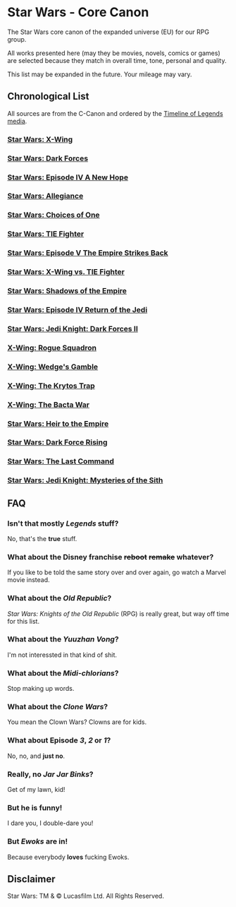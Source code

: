 Star Wars - Core Canon
======================
The Star Wars core canon of the expanded universe (EU) for our RPG group.

All works presented here (may they be movies, novels, comics or games) are 
selected because they match in overall time, tone, personal and quality.

This list may be expanded in the future. Your mileage may vary.

Chronological List
------------------
All sources are from the C-Canon and ordered by the
[Timeline of Legends media][TLM].

### [Star Wars: X-Wing][XWG]
### [Star Wars: Dark Forces][DF1]
### [Star Wars: Episode IV A New Hope][EP4]
### [Star Wars: Allegiance][ALL]
### [Star Wars: Choices of One][COO]
### [Star Wars: TIE Fighter][TFG]
### [Star Wars: Episode V The Empire Strikes Back][EP5]
### [Star Wars: X-Wing vs. TIE Fighter][XVT]
### [Star Wars: Shadows of the Empire][SOE]
### [Star Wars: Episode IV Return of the Jedi][EP6]
### [Star Wars: Jedi Knight: Dark Forces II][DF2]
### [X-Wing: Rogue Squadron][XW1]
### [X-Wing: Wedge's Gamble][XW2]
### [X-Wing: The Krytos Trap][XW3]
### [X-Wing: The Bacta War][XW4]
### [Star Wars: Heir to the Empire][TH1]
### [Star Wars: Dark Force Rising][TH2]
### [Star Wars: The Last Command][TH3]
### [Star Wars: Jedi Knight: Mysteries of the Sith][MOS]

FAQ
---
### Isn't that mostly _Legends_ stuff?
No, that's the **true** stuff.

### What about the Disney franchise ~~reboot~~ ~~remake~~ whatever?
If you like to be told the same story over and over again, go watch a Marvel 
movie instead.

### What about the _Old Republic_?
_Star Wars: Knights of the Old Republic_ (RPG) is really great, but way off time
for this list.

### What about the _Yuuzhan Vong_?
I'm not interessted in that kind of shit.

### What about the _Midi-chlorians_?
Stop making up words.

### What about the _Clone Wars_?
You mean the Clown Wars? Clowns are for kids.

### What about Episode _3_, _2_ or _1_?
No, no, and **just no**.

### Really, no _Jar Jar Binks_?
Get of my lawn, kid!

### But he is funny!
I dare you, I double-dare you!

### But _Ewoks_ are in!
Because everybody **loves** fucking Ewoks.

Disclaimer
----------
Star Wars: TM & © Lucasfilm Ltd. All Rights Reserved.

[ALL]: http://starwars.wikia.com/wiki/Allegiance_(novel)
[CE1]: http://starwars.wikia.com/wiki/Crimson_Empire
[CE2]: http://starwars.wikia.com/wiki/Crimson_Empire_II:_Council_of_Blood
[COO]: http://starwars.wikia.com/wiki/Choices_of_One
[DF1]: http://starwars.wikia.com/wiki/Star_Wars:_Dark_Forces
[DF2]: http://starwars.wikia.com/wiki/Star_Wars:_Jedi_Knight:_Dark_Forces_II
[EP4]: http://starwars.wikia.com/wiki/Star_Wars:_Episode_IV_A_New_Hope
[EP5]: http://starwars.wikia.com/wiki/Star_Wars:_Episode_V_The_Empire_Strikes_Back
[EP6]: http://starwars.wikia.com/wiki/Star_Wars:_Episode_VI_Return_of_the_Jedi
[MOS]: http://starwars.wikia.com/wiki/Star_Wars:_Jedi_Knight:_Mysteries_of_the_Sith
[SOE]: http://starwars.wikia.com/wiki/Shadows_of_the_Empire_(novel)
[TFG]: http://starwars.wikia.com/wiki/Star_Wars:_TIE_Fighter
[TH1]: http://starwars.wikia.com/wiki/Heir_to_the_Empire
[TH2]: http://starwars.wikia.com/wiki/Dark_Force_Rising
[TH3]: http://starwars.wikia.com/wiki/The_Last_Command
[TLM]: http://starwars.wikia.com/wiki/Timeline_of_Legends_media
[TR1]: http://starwars.wikia.com/wiki/Star_Wars_Legends_Epic_Collection:_The_Rebellion_Volume_1
[XVT]: http://starwars.wikia.com/wiki/Star_Wars:_X-Wing_vs._TIE_Fighter
[XW1]: http://starwars.wikia.com/wiki/X-Wing:_Rogue_Squadron
[XW2]: http://starwars.wikia.com/wiki/X-Wing:_Wedge%27s_Gamble
[XW3]: http://starwars.wikia.com/wiki/X-Wing:_The_Krytos_Trap
[XW4]: http://starwars.wikia.com/wiki/X-Wing:_The_Bacta_War
[XWG]: http://starwars.wikia.com/wiki/Star_Wars:_X-Wing
